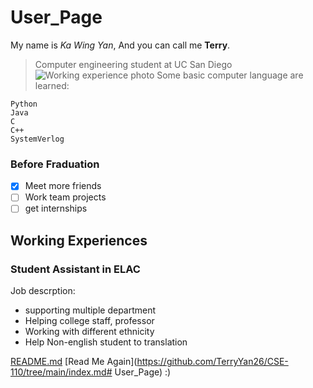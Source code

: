 # User_Page
My name is *Ka Wing Yan*, And you can call me **Terry**.
>Computer engineering student at UC San Diego
![Working experience photo](/CSE-110/Carrer.jpg)
Some basic computer language are learned:
```
Python
Java
C
C++
SystemVerlog

```
### Before Fraduation

- [x] Meet more friends
- [ ] Work team projects
- [ ] get internships

## Working Experiences
### **Student Assistant in ELAC**
Job descrption:
- supporting multiple department
- Helping college staff, professor
- Working with different ethnicity
- Help Non-english student to translation 

[README.md](README.md)
[Read Me Again](https://github.com/TerryYan26/CSE-110/tree/main/index.md# User_Page) :)
